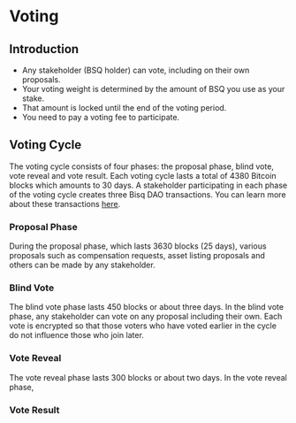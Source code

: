 # Voting

## Introduction
- Any stakeholder (BSQ holder) can vote, including on their own proposals.
- Your voting weight is determined by the amount of BSQ you use as your stake. 
- That amount is locked until the end of the voting period. 
- You need to pay a voting fee to participate.

## Voting Cycle
The voting cycle consists of four phases: the proposal phase, blind vote, vote reveal and vote result. Each voting cycle lasts a total of 4380 Bitcoin blocks which amounts to 30 days. A stakeholder participating in each phase of the voting cycle creates three Bisq DAO transactions. You can learn more about these transactions [here](bisdaoqtx.md). 

### Proposal Phase
During the proposal phase, which lasts 3630 blocks (25 days), various proposals such as compensation requests, asset listing proposals and others can be made by any stakeholder. 

### Blind Vote 
The blind vote phase lasts 450 blocks or about three days. In the blind vote phase, any stakeholder can vote on any proposal including their own. Each vote is encrypted so that those voters who have voted earlier in the cycle do not influence those who join later.  

### Vote Reveal
The vote reveal phase lasts 300 blocks or about two days. In the vote reveal phase, 

### Vote Result

